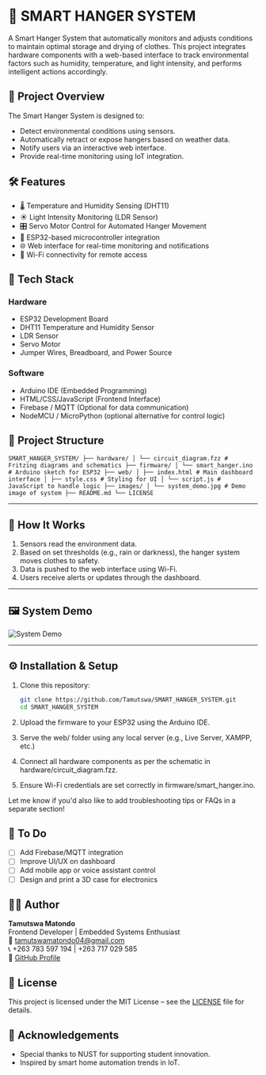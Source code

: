 # 👕 SMART HANGER SYSTEM

A Smart Hanger System that automatically monitors and adjusts conditions to maintain optimal storage and drying of clothes. This project integrates hardware components with a web-based interface to track environmental factors such as humidity, temperature, and light intensity, and performs intelligent actions accordingly.

## 🚀 Project Overview

The Smart Hanger System is designed to:
- Detect environmental conditions using sensors.
- Automatically retract or expose hangers based on weather data.
- Notify users via an interactive web interface.
- Provide real-time monitoring using IoT integration.

## 🛠️ Features

- 🌡️ Temperature and Humidity Sensing (DHT11)
- ☀️ Light Intensity Monitoring (LDR Sensor)
- 🎛️ Servo Motor Control for Automated Hanger Movement
- 🔌 ESP32-based microcontroller integration
- 🌐 Web interface for real-time monitoring and notifications
- 📶 Wi-Fi connectivity for remote access

## 🧰 Tech Stack

### Hardware
- ESP32 Development Board
- DHT11 Temperature and Humidity Sensor
- LDR Sensor
- Servo Motor
- Jumper Wires, Breadboard, and Power Source

### Software
- Arduino IDE (Embedded Programming)
- HTML/CSS/JavaScript (Frontend Interface)
- Firebase / MQTT (Optional for data communication)
- NodeMCU / MicroPython (optional alternative for control logic)

## 📁 Project Structure
``` SMART_HANGER_SYSTEM/ ├── hardware/ │ └── circuit_diagram.fzz # Fritzing diagrams and schematics ├── firmware/ │ └── smart_hanger.ino # Arduino sketch for ESP32 ├── web/ │ ├── index.html # Main dashboard interface │ ├── style.css # Styling for UI │ └── script.js # JavaScript to handle logic ├── images/ │ └── system_demo.jpg # Demo image of system ├── README.md └── LICENSE ``` 


---

## 🧪 How It Works

1. Sensors read the environment data.
2. Based on set thresholds (e.g., rain or darkness), the hanger system moves clothes to safety.
3. Data is pushed to the web interface using Wi-Fi.
4. Users receive alerts or updates through the dashboard.

---

## 🖼️ System Demo

![System Demo](images/system_demo.jpg)

---

## ⚙️ Installation & Setup

1. Clone this repository:
   ```bash
   git clone https://github.com/Tamutswa/SMART_HANGER_SYSTEM.git
   cd SMART_HANGER_SYSTEM

2.  Upload the firmware to your ESP32 using the Arduino IDE.

3. Serve the web/ folder using any local server (e.g., Live Server, XAMPP, etc.)

4. Connect all hardware components as per the schematic in hardware/circuit_diagram.fzz.

5. Ensure Wi-Fi credentials are set correctly in firmware/smart_hanger.ino.

Let me know if you'd also like to add troubleshooting tips or FAQs in a separate section!

## 📌 To Do

- [ ] Add Firebase/MQTT integration
- [ ] Improve UI/UX on dashboard
- [ ] Add mobile app or voice assistant control
- [ ] Design and print a 3D case for electronics

 ## 🧑‍💻 Author

**Tamutswa Matondo**  
Frontend Developer | Embedded Systems Enthusiast  
📧 [tamutswamatondo04@gmail.com](mailto:tamutswamatondo04@gmail.com)  
📞 +263 783 597 194 | +263 717 029 585  
🔗 [GitHub Profile](https://github.com/Tamutswa)

## 📄 License

This project is licensed under the MIT License – see the [LICENSE](LICENSE) file for details.

## 🙏 Acknowledgements

- Special thanks to NUST for supporting student innovation.
- Inspired by smart home automation trends in IoT.











